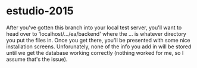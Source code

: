# estudio-2015

After you've gotten this branch into your local test server,
you'll want to head over to 
  'localhost/.../ea/backend'
where the ... is whatever directory you put the files in. Once you 
get there, you'll be presented with some nice installation 
screens. Unforunately, none of the info you add in will be 
stored until we get the database working correctly (nothing 
worked for me, so I assume that's the issue).
